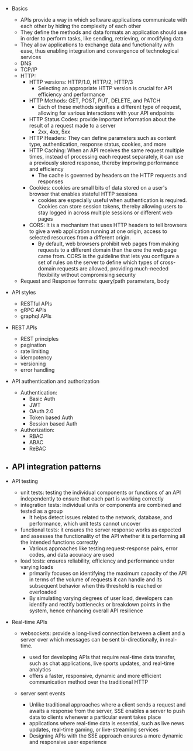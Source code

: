 - Basics
    - APIs provide a way in which software applications communicate with each other by hiding the complexity of each other
    - They define the methods and data formats an application should use in order to perform tasks, like sending, retrieving, or modifying data
    - They allow applications to exchange data and functionality with ease, thus enabling integration and convergence of technological services
    - DNS
    - TCP/IP
    - HTTP:
        - HTTP versions: HTTP/1.0, HTTP/2, HTTP/3
            - Selecting an appropriate HTTP version is crucial for API efficiency and performance
        - HTTP Methods: GET, POST, PUT, DELETE, and PATCH
            - Each of these methods signifies a different type of request, allowing for various interactions with your API endpoints
        - HTTP Status Codes: provide important information about the result of a request made to a server
            - 2xx, 4xx, 5xx
        - HTTP Headers: They can define parameters such as content type, authentication, response status, cookies, and more
        - HTTP Caching: When an API receives the same request multiple times, instead of processing each request separately, it can use a previously stored response, thereby improving performance and efficiency
            - The cache is governed by headers on the HTTP requests and responses
        - Cookies: cookies are small bits of data stored on a user's browser that enables stateful HTTP sessions
            - cookies are especially useful when authentication is required. Cookies can store session tokens, thereby allowing users to stay logged in across multiple sessions or different web pages
        - CORS: It is a mechanism that uses HTTP headers to tell browsers to give a web application running at one origin, access to selected resources from a different origin.
            - By default, web browsers prohibit web pages from making requests to a different domain than the one the web page came from. CORS is the guideline that lets you configure a set of rules on the server to define which types of cross-domain requests are allowed, providing much-needed flexibility without compromising security
    - Request and Response formats: query/path parameters, body

- API styles
    - RESTful APIs
    - gRPC APIs
    - graphql APIs

- REST APIs
    - REST principles
    - pagination
    - rate limiting
    - idempotency
    - versioning
    - error handling

- API authentication and authorization
    - Authentication:
        - Basic Auth
        - JWT
        - OAuth 2.0
        - Token based Auth
        - Session based Auth
    - Authorization:
        - RBAC
        - ABAC
        - ReBAC

- API integration patterns
    - 

- API testing
    - unit tests: testing the individual components or functions of an API independently to ensure that each part is working correctly
    - integration tests: individual units or components are combined and tested as a group
        - It helps detect issues related to the network, database, and performance, which unit tests cannot uncover
    - functional tests: it ensures the server response works as expected and assesses the functionality of the API whether it is performing all the intended functions correctly
        - Various approaches like testing request-response pairs, error codes, and data accuracy are used
    - load tests: ensures reliability, efficiency and performance under varying loads
        - primarily focuses on identifying the maximum capacity of the API in terms of the volume of requests it can handle and its subsequent behavior when this threshold is reached or overloaded
        - By simulating varying degrees of user load, developers can identify and rectify bottlenecks or breakdown points in the system, hence enhancing overall API resilience

- Real-time APIs
    - websockets: provide a long-lived connection between a client and a server over which messages can be sent bi-directionally, in real-time.
        - used for developing APIs that require real-time data transfer, such as chat applications, live sports updates, and real-time analytics
        - offers a faster, responsive, dynamic and more efficient communication method over the traditional HTTP

    - server sent events
        - Unlike traditional approaches where a client sends a request and awaits a response from the server, SSE enables a server to push data to clients whenever a particular event takes place
        - applications where real-time data is essential, such as live news updates, real-time gaming, or live-streaming services
        - Designing APIs with the SSE approach ensures a more dynamic and responsive user experience
